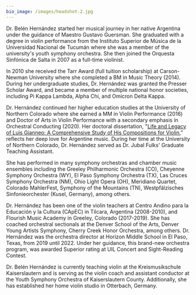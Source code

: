 ```yaml
---
bio_image: /images/headshot-2.jpg
---
```

<p>Dr. Belén Hernández started her musical journey in her native Argentina under the guidance of Maestro Gustavo Guersman. She graduated with a degree in violin performance from the Instituto Superior de Música de la Universidad Nacional de Tucumán where she was a member of the university's youth symphony orchestra. She then joined the Orquesta Sinfónica de Salta in 2007 as a full-time violinist.</p>

<p>In 2010 she received the Tarr Award (full tuition scholarship) at Carson-Newman University where she completed a BM in Music Theory (2014). During her undergraduate studies, Dr. Hernández was granted the Presser Scholar Award, and became a member of multiple national honor societies, including Pi Kappa Lambda, Alpha Chi, and Omicron Delta Kappa.</p>

<p>Dr. Hernández continued her higher education studies at the University of Northern Colorado where she earned a MM in Violin Performance (2016) and Doctor of Arts in Violin Performance with a secondary emphasis in Orchestral Conducting (2020). Her doctoral dissertation, "<a href="https://digscholarship.unco.edu/dissertations/721/" target='_blank'>Life and Legacy of Luis Gianneo: A Comprehensive Study of His Compositions for Violin</a>,” reflects her deep love for Argentine music. During her time at the University of Northern Colorado, Dr. Hernández served as Dr. Jubal Fulks' Graduate Teaching Assistant. </p>

<p>She has performed in many symphony orchestras and chamber music ensembles including the Greeley Philharmonic Orchestra (CO), Cheyenne Symphony Orchestra (WY), El Paso Symphony Orchestra (TX), Las Cruces Symphony Orchestra (NM), Ohio Light Opera (OH), Meridiano Quartet, Colorado MahlerFest, Symphony of the Mountains (TN), Westpfälzisches Sinfonieorchester (Kusel, Germany), among others.</p>

<p>Dr. Hernández has been one of the violin teachers at Centro Andino para la Educación y la Cultura (CApEC) in Tilcara, Argentina (2008-2010), and Flourish Music Academy in Greeley, Colorado (2017-2019). She has coached orchestral sectionals at the Denver School of the Arts, Denver Young Artists Symphony, Cherry Creek Honor  Orchestra, among others. Dr. Hernández was the orchestra director at Horizon Middle School in El Paso, Texas, from 2019 until 2022. Under her guidance, this brand-new orchestra program, was awarded Superior rating at UIL Concert and Sight-Reading Contest.</p>

<p>Dr. Belén Hernández is currently teaching violin at the Kreismusikschule Kaiserslautern and is serving as the violin coach and assistant conductor at the Youth Symphony Orchestra of Kaiserslautern County. Additionally, she has established her home violin studio in Otterbach, Germany.</p>
